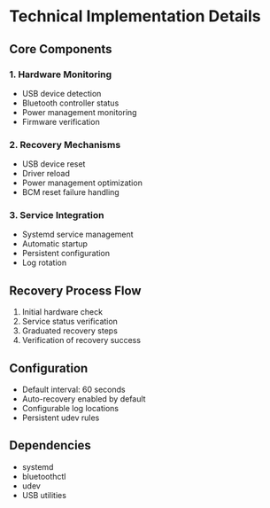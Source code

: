 # Technical Implementation Details

## Core Components

### 1. Hardware Monitoring
- USB device detection
- Bluetooth controller status
- Power management monitoring
- Firmware verification

### 2. Recovery Mechanisms
- USB device reset
- Driver reload
- Power management optimization
- BCM reset failure handling

### 3. Service Integration
- Systemd service management
- Automatic startup
- Persistent configuration
- Log rotation

## Recovery Process Flow
1. Initial hardware check
2. Service status verification
3. Graduated recovery steps
4. Verification of recovery success

## Configuration
- Default interval: 60 seconds
- Auto-recovery enabled by default
- Configurable log locations
- Persistent udev rules

## Dependencies
- systemd
- bluetoothctl
- udev
- USB utilities
